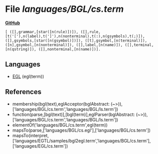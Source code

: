 # File _languages/BGL/cs.term_
**[GitHub](https://github.com/softlang/yas/blob/master/languages/BGL/cs.term)**
```
[ ([],grammar,[star([n(rule)])]), ([],rule,[t('['),n(label),t(']'),n(nonterminal),t(:),n(gsymbols),t(;)]), ([],gsymbols,[star([n(gsymbol)])]), ([t],gsymbol,[n(terminal)]), ([n],gsymbol,[n(nonterminal)]), ([],label,[n(name)]), ([],terminal,[n(qstring)]), ([],nonterminal,[n(name)])].
```

## Languages
* [EGL](../languages/EGL.md) (egl(term))

## References
* membership(bgl(text),eglAcceptor(bglAbstract: (~>)),['languages/BGL/cs.term','languages/BGL/ls.term'])
* function(parse,[bgl(text)],[bgl(term)],eglParser(bglAbstract: (~>)),['languages/BGL/cs.term','languages/BGL/ls.term'])
* elementOf('languages/BGL/cs.term',egl(term))
* mapsTo(parse,['languages/BGL/cs.egl'],['languages/BGL/cs.term'])
* mapsTo(interpret,['languages/EGTL/samples/bgl2egl.term','languages/BGL/cs.term'],['languages/EGL/cs.term'])
